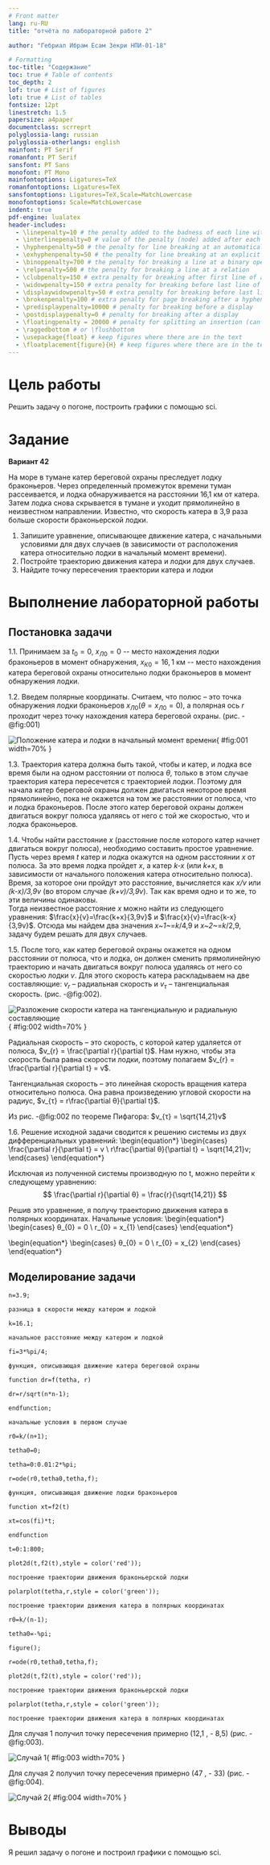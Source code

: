 ```yaml
---
# Front matter
lang: ru-RU
title: "отчёта по лабораторной работе 2"

author: "Гебриал Ибрам Есам Зекри НПИ-01-18"

# Formatting
toc-title: "Содержание"
toc: true # Table of contents
toc_depth: 2
lof: true # List of figures
lot: true # List of tables
fontsize: 12pt
linestretch: 1.5
papersize: a4paper
documentclass: scrreprt
polyglossia-lang: russian
polyglossia-otherlangs: english
mainfont: PT Serif
romanfont: PT Serif
sansfont: PT Sans
monofont: PT Mono
mainfontoptions: Ligatures=TeX
romanfontoptions: Ligatures=TeX
sansfontoptions: Ligatures=TeX,Scale=MatchLowercase
monofontoptions: Scale=MatchLowercase
indent: true
pdf-engine: lualatex
header-includes:
  - \linepenalty=10 # the penalty added to the badness of each line within a paragraph (no associated penalty node) Increasing the value makes tex try to have fewer lines in the paragraph.
  - \interlinepenalty=0 # value of the penalty (node) added after each line of a paragraph.
  - \hyphenpenalty=50 # the penalty for line breaking at an automatically inserted hyphen
  - \exhyphenpenalty=50 # the penalty for line breaking at an explicit hyphen
  - \binoppenalty=700 # the penalty for breaking a line at a binary operator
  - \relpenalty=500 # the penalty for breaking a line at a relation
  - \clubpenalty=150 # extra penalty for breaking after first line of a paragraph
  - \widowpenalty=150 # extra penalty for breaking before last line of a paragraph
  - \displaywidowpenalty=50 # extra penalty for breaking before last line before a display math
  - \brokenpenalty=100 # extra penalty for page breaking after a hyphenated line
  - \predisplaypenalty=10000 # penalty for breaking before a display
  - \postdisplaypenalty=0 # penalty for breaking after a display
  - \floatingpenalty = 20000 # penalty for splitting an insertion (can only be split footnote in standard LaTeX)
  - \raggedbottom # or \flushbottom
  - \usepackage{float} # keep figures where there are in the text
  - \floatplacement{figure}{H} # keep figures where there are in the text
---
```


# Цель работы

 Решить задачу о погоне, построить графики с помощью sci.

# Задание

**Вариант 42**

На море в тумане катер береговой охраны преследует лодку браконьеров.
Через определенный промежуток времени туман рассеивается, и лодка
обнаруживается на расстоянии 16,1 км от катера. Затем лодка снова скрывается в
тумане и уходит прямолинейно в неизвестном направлении. Известно, что скорость
катера в 3,9 раза больше скорости браконьерской лодки.

1. Запишите уравнение, описывающее движение катера, с начальными
условиями для двух случаев (в зависимости от расположения катера
относительно лодки в начальный момент времени).
2. Постройте траекторию движения катера и лодки для двух случаев.
3. Найдите точку пересечения траектории катера и лодки



# Выполнение лабораторной работы

## Постановка задачи
1.1. Принимаем за $t_{0} = 0$, $x_{Л0} = 0$ -- место нахождения лодки браконьеров 
в момент обнаружения, $x_{К0} = 16,1$ км -- место нахождения катера береговой охраны 
относительно лодки браконьеров в момент обнаружения лодки.

1.2. Введем полярные координаты. Считаем, что полюс – это точка обнаружения лодки 
браконьеров $x_{Л0} (θ = x_{Л0} = 0)$, а полярная ось $r$ проходит через точку нахождения 
катера береговой охраны. (рис. -@fig:001)

![Положение катера и лодки в начальный момент времени](image/0.png){ #fig:001 width=70% }

1.3. Траектория катера должна быть такой, чтобы и катер, и лодка все время были 
на одном расстоянии от полюса $θ$, только в этом случае траектория катера пересечется с 
траекторией лодки. Поэтому для начала катер береговой охраны должен двигаться некоторое 
время прямолинейно, пока не окажется на том же расстоянии от полюса, что и лодка браконьеров. 
После этого катер береговой охраны должен двигаться вокруг полюса удаляясь от него с той же 
скоростью, что и лодка браконьеров.

1.4. Чтобы найти расстояние *x* (расстояние после которого катер начнет двигаться вокруг полюса), необходимо составить простое уравнение. Пусть через время *t* катер и лодка окажутся на одном расстоянии *x* от полюса. За это время лодка пройдет *x*, а катер *k-x* (или *k+x*, в зависимости от начального положения катера относительно полюса). Время, за которое они пройдут это расстояние, вычисляется как *x/v* или *(k-x)/3,9v* (во втором 
случае *(k+v)/3,9v*). Так как время одно и то же, то эти величины одинаковы.  
Тогда неизвестное расстояние *x* можно найти из следующего уравнения:
$\frac{x}{v}=\frac{k+x}{3,9v}$ и $\frac{x}{v}=\frac{k-x}{3,9v}$. Отсюда мы найдем два значения *x~1~*=*k*/4,9 и *x~2~*=*k*/2,9, задачу будем решать для
двух случаев.



1.5. После того, как катер береговой охраны окажется на одном расстоянии от полюса, что и лодка, он 
должен сменить прямолинейную траекторию и начать двигаться вокруг полюса удаляясь от него со скоростью 
лодки $v$. Для этого скорость катера раскладываем на две составляющие: $v_{r}$ – радиальная скорость и 
$v_{τ}$ – тангенциальная скорость.  (рис. -@fig:002).

![Разложение скорости катера на тангенциальную и радиальную составляющие](image/3.png){ #fig:002 width=70% }

Радиальная скорость – это скорость, с которой катер удаляется от полюса, $v_{r} = \frac{\partial r}{\partial t}$. Нам 
нужно, чтобы эта скорость была равна скорости лодки, поэтому полагаем $v_{r} = \frac{\partial r}{\partial t} = v$.

Тангенциальная скорость – это линейная скорость вращения катера относительно полюса. Она равна 
произведению угловой скорости на радиус, $v_{τ} = r\frac{\partial θ}{\partial t}$.

Из рис. -@fig:002 по теореме Пифагора: $v_{τ} = \sqrt{14,21}v$


1.6. Решение исходной задачи сводится к решению системы из двух дифференциальных уравнений:
\begin{equation*} 
  \begin{cases} 
    \frac{\partial r}{\partial t} = v 
    \\
    r\frac{\partial θ}{\partial t} = \sqrt{14,21}v; 
  \end{cases}
\end{equation*} 

Исключая из полученной системы производную по t, можно перейти к следующему уравнению:
$$ \frac{\partial r}{\partial θ} = \frac{r}{\sqrt{14,21}} $$

Решив это уравнение, я получу траекторию движения катера в полярных координатах. Начальные условия:
\begin{equation*}
  \begin{cases}
    θ_{0} = 0 
    \\ 
    r_{0} = x_{1} 
  \end{cases}
\end{equation*}

\begin{equation*}
  \begin{cases}
    θ_{0} = 0 
    \\ 
    r_{0} = x_{2} 
  \end{cases}
\end{equation*} 

## Моделирование задачи
```
n=3.9;

разница в скорости между катером и лодкой

k=16.1;

начальное расстояние между катером и лодкой

fi=3*%pi/4;

функция, описывающая движение катера береговой охраны

function dr=f(tetha, r)

dr=r/sqrt(n*n-1);

endfunction;

начальные условия в первом случае

r0=k/(n+1);

tetha0=0;

tetha=0:0.01:2*%pi;

r=ode(r0,tetha0,tetha,f);

функция, описывающая движение лодки браконьеров

function xt=f2(t)

xt=cos(fi)*t;

endfunction

t=0:1:800;

plot2d(t,f2(t),style = color('red'));

построение траектории движения браконьерской лодки

polarplot(tetha,r,style = color('green'));

построение траектории движения катера в полярных координатах

r0=k/(n-1);

tetha0=-%pi;

figure();

r=ode(r0,tetha0,tetha,f);

plot2d(t,f2(t),style = color('red'));

построение траектории движения браконьерской лодки

polarplot(tetha,r,style = color('green'));

построение траектории движения катера в полярных координатах
```


Для случая 1 получил точку пересечения примерно (12,1 , - 8,5)  (рис. -@fig:003).  



![Случай 1](image/1.png){ #fig:003 width=70% }  


Для случая 2 получил точку пересечения примерно (47 , - 33)  (рис. -@fig:004). 


![Случай 2](image/2.png){ #fig:004 width=70% }




# Выводы

Я решил задачу о погоне и построил графики с помощью sci.
